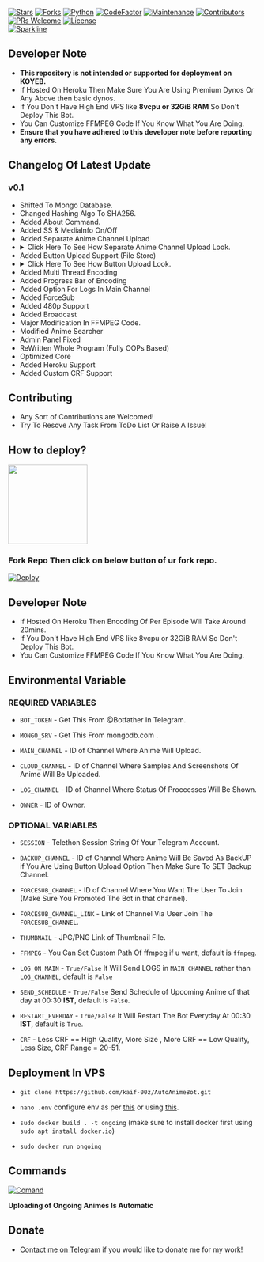 [![Stars](https://img.shields.io/github/stars/kaif-00z/AutoAnimeBot?style=flat-square&color=yellow)](https://github.com/kaif-00z/AutoAnimeBot/stargazers)
[![Forks](https://img.shields.io/github/forks/kaif-00z/AutoAnimeBot?style=flat-square&color=orange)](https://github.com/kaif-00z/AutoAnimeBotfork)
[![Python](https://img.shields.io/badge/Python-v3.12.3-blue)](https://www.python.org/)
[![CodeFactor](https://www.codefactor.io/repository/github/kaif-00z/autoanimebot/badge)](https://www.codefactor.io/repository/github/kaif-00z/autoanimebot)
[![Maintenance](https://img.shields.io/badge/Maintained%3F-yes-green.svg)](https://github.com/kaif-00z/AutoAnimeBot/graphs/commit-activity)
[![Contributors](https://img.shields.io/github/contributors/kaif-00z/AutoAnimeBot?style=flat-square&color=green)](https://github.com/kaif-00z/AutoAnimeBot/graphs/contributors)
[![PRs Welcome](https://img.shields.io/badge/PRs-welcome-brightgreen.svg?style=flat-square)](https://makeapullrequest.com)
[![License](https://img.shields.io/badge/license-GPLv3-blue)](https://github.com/kaif-00z/AutoAnimeBot/blob/main/LICENSE)   
[![Sparkline](https://stars.medv.io/kaif-00z/AutoAnimeBot.svg)](https://stars.medv.io/kaif-00z/AutoAnimeBot)

## Developer Note

- __This repository is not intended or supported for deployment on KOYEB.__
- If Hosted On Heroku Then Make Sure You Are Using Premium Dynos Or Any Above then basic dynos.
- If You Don't Have High End VPS like **8vcpu or 32GiB RAM** So Don't Deploy This Bot.
- You Can Customize FFMPEG Code If You Know What You Are Doing.
- __Ensure that you have adhered to this developer note before reporting any errors.__

## Changelog Of Latest Update

### v0.1
- Shifted To Mongo Database.
- Changed Hashing Algo To SHA256.
- Added About Command.
- Added SS & MediaInfo On/Off
- Added Separate Anime Channel Upload
- <details><summary>Click Here To See How Separate Anime Channel Upload Look.</summary><img src="https://graph.org/file/a0636332545730a4d3d43.jpg" alt="sepul1"/><img src="https://graph.org/file/3eb0b86609469f385f4b5.jpg" alt="sepul2"/></details>
- Added Button Upload Support (File Store)
- <details><summary>Click Here To See How Button Upload Look.</summary><img src="https://graph.org/file/3e9abc9ec7de6a26fd1a1.jpg" alt="btnul"/></details>
- Added Multi Thread Encoding
- Added Progress Bar of Encoding
- Added Option For Logs In Main Channel
- Added ForceSub
- Added 480p Support
- Added Broadcast
- Major Modification In FFMPEG Code.
- Modified Anime Searcher
- Admin Panel Fixed
- ReWritten Whole Program (Fully OOPs Based)
- Optimized Core
- Added Heroku Support
- Added Custom CRF Support

## Contributing

- Any Sort of Contributions are Welcomed!
- Try To Resove Any Task From ToDo List Or Raise A Issue!

## How to deploy?
<p><a href="https://www.youtube.com/live/hWf7DN3nN_c"> <img src="https://img.shields.io/badge/See%20Video-black?style=for-the-badge&logo=YouTube" width="160""/></a></p>

### Fork Repo Then click on below button of ur fork repo.
[![Deploy](https://www.herokucdn.com/deploy/button.svg)](https://heroku.com/deploy)

## Developer Note

- If Hosted On Heroku Then Encoding Of Per Episode Will Take Around 20mins.
- If You Don't Have High End VPS like 8vcpu or 32GiB RAM So Don't Deploy This Bot.
- You Can Customize FFMPEG Code If You Know What You Are Doing.

## Environmental Variable

### REQUIRED VARIABLES

- `BOT_TOKEN` - Get This From @Botfather In Telegram.

- `MONGO_SRV` - Get This From mongodb.com .

- `MAIN_CHANNEL` - ID of Channel Where Anime Will Upload.

- `CLOUD_CHANNEL` - ID of Channel Where Samples And Screenshots Of Anime Will Be Uploaded.

- `LOG_CHANNEL` - ID of Channel Where Status Of Proccesses Will Be Shown.

- `OWNER` - ID of Owner.

### OPTIONAL VARIABLES

- `SESSION` - Telethon Session String Of Your Telegram Account.

- `BACKUP_CHANNEL` - ID of Channel Where Anime Will Be Saved As BackUP if You Are Using Button Upload Option Then Make Sure To SET Backup Channel.

- `FORCESUB_CHANNEL` - ID of Channel Where You Want The User To Join (Make Sure You Promoted The Bot in that channel).

- `FORCESUB_CHANNEL_LINK` - Link of Channel Via User Join The `FORCESUB_CHANNEL`.

- `THUMBNAIL` - JPG/PNG Link of Thumbnail FIle.

- `FFMPEG` - You Can Set Custom Path Of ffmpeg if u want, default is `ffmpeg`.

- `LOG_ON_MAIN` - `True/False` It Will Send LOGS in `MAIN_CHANNEL` rather than `LOG_CHANNEL`, default is `False`

- `SEND_SCHEDULE` - `True/False` Send Schedule of Upcoming Anime of that day at 00:30 **IST**, default is `False`.

- `RESTART_EVERDAY` - `True/False` It Will Restart The Bot Everyday At 00:30 **IST**, default is `True`.

- `CRF` - Less CRF == High Quality, More Size , More CRF == Low Quality, Less Size, CRF Range = 20-51.

## Deployment In VPS

- `git clone https://github.com/kaif-00z/AutoAnimeBot.git`

- `nano .env` configure env as per [this](https://github.com/kaif-00z/AutoAnimeBot/blob/main/.sample.env) or  using [this](https://github.com/kaif-00z/AutoAnimeBot/blob/main/auto_env_gen.py).

- `sudo docker build . -t ongoing` (make sure to install docker first using `sudo apt install docker.io`)

- `sudo docker run ongoing`

## Commands

[![Comand](https://files.catbox.moe/utcf3f.jpg)](https://github.com/kaif-00z/AutoAnimeBot/)

**Uploading of Ongoing Animes Is Automatic**

<!-- ## About

- This Bot Is Currently Running In [This Channel](https://t.me/+q_OBZiXjkBFkYzk0) . -->

## Donate

- [Contact me on Telegram](t.me/kaif_00z) if you would like to donate me for my work!
